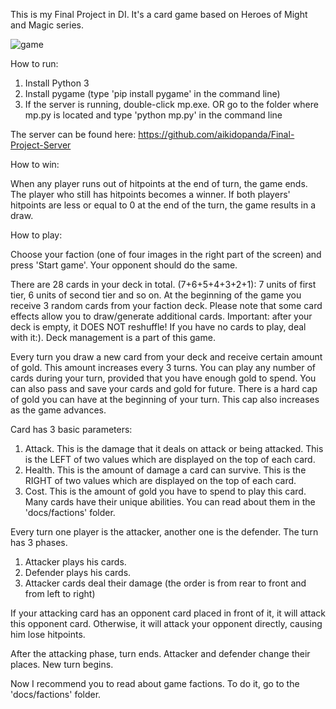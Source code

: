 This is my Final Project in DI. It's a card game based on Heroes of Might and Magic series.

![game](https://github.com/aikidopanda/Final-Project-Client/assets/31676788/f6c70f86-9a3c-48bd-bb91-bfdd160a0d6e)

How to run:

1. Install Python 3
2. Install pygame (type 'pip install pygame' in the command line)
3. If the server is running, double-click mp.exe. OR go to the folder where mp.py is located and type 'python mp.py' in the command line

The server can be found here: https://github.com/aikidopanda/Final-Project-Server

How to win:

When any player runs out of hitpoints at the end of turn, the game ends. The player who still has hitpoints becomes a winner.
If both players' hitpoints are less or equal to 0 at the end of the turn, the game results in a draw.

How to play:

Choose your faction (one of four images in the right part of the screen) and press 'Start game'. Your opponent should do the same.

There are 28 cards in your deck in total. (7+6+5+4+3+2+1): 7 units of first tier, 6 units of second tier and so on.
At the beginning of the game you receive 3 random cards from your faction deck. 
Please note that some card effects allow you to draw/generate additional cards.
Important: after your deck is empty, it DOES NOT reshuffle! If you have no cards to play, deal with it:). Deck management is a part of this game.

Every turn you draw a new card from your deck and receive certain amount of gold. This amount increases every 3 turns.
You can play any number of cards during your turn, provided that you have enough gold to spend. You can also pass and save your cards and gold for future.
There is a hard cap of gold you can have at the beginning of your turn. This cap also increases as the game advances.

Card has 3 basic parameters:

1. Attack. This is the damage that it deals on attack or being attacked. This is the LEFT of two values which are displayed on the top of each card.
2. Health. This is the amount of damage a card can survive. This is the RIGHT of two values which are displayed on the top of each card.
3. Cost. This is the amount of gold you have to spend to play this card.
Many cards have their unique abilities. You can read about them in the 'docs/factions' folder. 

Every turn one player is the attacker, another one is the defender. The turn has 3 phases.

1. Attacker plays his cards.
2. Defender plays his cards.
3. Attacker cards deal their damage (the order is from rear to front and from left to right)

If your attacking card has an opponent card placed in front of it, it will attack this opponent card.
Otherwise, it will attack your opponent directly, causing him lose hitpoints.

After the attacking phase, turn ends. Attacker and defender change their places. New turn begins.

Now I recommend you to read about game factions. To do it, go to the 'docs/factions' folder.
